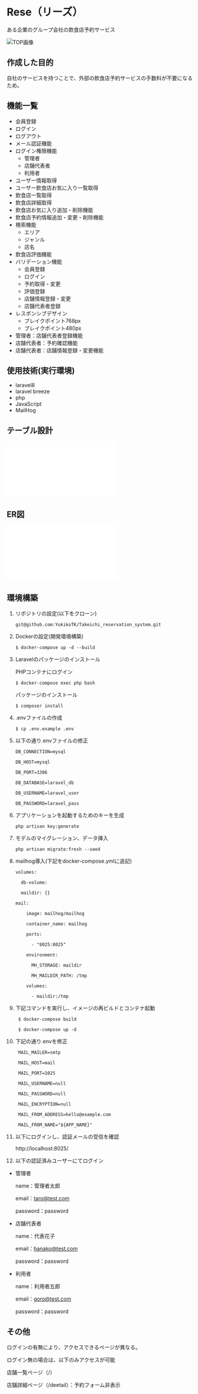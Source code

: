 # Rese（リーズ）

ある企業のグループ会社の飲食店予約サービス

![TOP画像](TOP画像.jpg)

## 作成した目的

自社のサービスを持つことで、外部の飲食店予約サービスの手数料が不要になるため。

## 機能一覧

- 会員登録
- ログイン
- ログアウト
- メール認証機能
- ログイン権限機能
  - 管理者
  - 店舗代表者
  - 利用者
- ユーザー情報取得
- ユーザー飲食店お気に入り一覧取得
- 飲食店一覧取得
- 飲食店詳細取得
- 飲食店お気に入り追加・削除機能
- 飲食店予約情報追加・変更・削除機能
- 検索機能
  - エリア
  - ジャンル
  - 店名
- 飲食店評価機能
- バリデーション機能
  - 会員登録
  - ログイン
  - 予約取得・変更
  - 評価登録
  - 店舗情報登録・変更
  - 店舗代表者登録
- レスポンシブデザイン
  - ブレイクポイント768px
  - ブレイクポイント480px
- 管理者：店舗代表者登録機能
- 店舗代表者：予約確認機能
- 店舗代表者：店舗情報登録・変更機能

## 使用技術(実行環境)

- laravel8
- laravel breeze
- php
- JavaScript
- MailHog

## テーブル設計

![テーブル設計](テーブル設計.pdf)

## ER図

![ER図](ER図.pdf)

## 環境構築

1. リポジトリの設定(以下をクローン)

       git@github.com:YukikoTK/Takeichi_reservation_system.git

2. Dockerの設定(開発環境構築)

       $ docker-compose up -d --build

3. Laravelのパッケージのインストール

     PHPコンテナにログイン

       $ docker-compose exec php bash

     パッケージのインストール

       $ composer install

4. .envファイルの作成

       $ cp .env.example .env

5. 以下の通り.envファイルの修正

       DB_CONNECTION=mysql

       DB_HOST=mysql

       DB_PORT=3306

       DB_DATABASE=laravel_db

       DB_USERNAME=laravel_user

       DB_PASSWORD=laravel_pass

6. アプリケーションを起動するためのキーを生成

       php artisan key:generate

7. モデルのマイグレーション、データ挿入

       php artisan migrate:fresh --seed

8. mailhog導入(下記をdocker-compose.ymlに追記)

       volumes:
   
         db-volume:
   
         maildir: {}

       mail:
   
           image: mailhog/mailhog
   
           container_name: mailhog
   
           ports:
    
             - "8025:8025"
   
           environment:
   
             MH_STORAGE: maildir
   
             MH_MAILDIR_PATH: /tmp
   
           volumes:
   
             - maildir:/tmp

9. 下記コマンドを実行し、イメージの再ビルドとコンテナ起動

        $ docker-compose build

        $ docker-compose up -d

10. 下記の通り.envを修正

         MAIL_MAILER=smtp
    
         MAIL_HOST=mail
    
         MAIL_PORT=1025
    
         MAIL_USERNAME=null
    
         MAIL_PASSWORD=null
    
         MAIL_ENCRYPTION=null
    
         MAIL_FROM_ADDRESS=hello@example.com
    
         MAIL_FROM_NAME="${APP_NAME}"

11. 以下にログインし、認証メールの受信を確認

       http://localhost:8025/

12. 以下の認証済みユーザーにてログイン

- 管理者
  
     name：管理者太郎
  
     email：taro@test.com
  
     password：password

- 店舗代表者
  
     name：代表花子
  
     email：hanako@test.com
  
     password：password

- 利用者
  
     name：利用者五郎
  
     email：goro@test.com
  
     password：password

## その他

ログインの有無により、アクセスできるページが異なる。

ログイン無の場合は、以下のみアクセスが可能

 店舗一覧ページ（/）

 店舗詳細ページ（/deetail）：予約フォーム非表示


